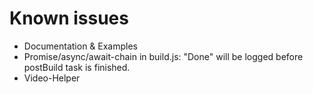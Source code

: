 # Known issues

- Documentation & Examples
- Promise/async/await-chain in build.js: "Done" will be logged before postBuild task is finished.
- Video-Helper
